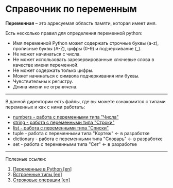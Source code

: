 # Справочник по переменным
__Переменная__ – это адресуемая область памяти, которая имеет имя.

Есть несколько правил для определения переменной python:
* Имя переменной Python может содержать строчные буквы (a-z), прописные буквы (A-Z), цифры (0-9) и подчеркивание (_).
* Не может начинаться с числа.
* Не может использовать зарезервированные ключевые слова в качестве имени переменной.
* Не может содержать только цифры.
* Может начинаться с символа подчеркивания или буквы.
* Чувствительны к регистру.
* Длина имени не ограничена.
---
В данной директории есть файлы, где вы можете ознакомится с типами переменных и как с ними работать:
* [numbers - работа с переменными типа "Числа"](./numbers)
* [string - работа с переменными типа "Строки"](./stirng)
* [list - работа с переменными типа "Списки"](./list)
* tuple - работа с переменными типа "Кортеж" <- в разработке
* dictionary - работа с переменными типа "Словарь" <- в разработке
* set - работа с переменными типа "Сет" <- в разработке
---
Полезные ссылки:
1. [Переменные в Python [en]](https://docs.python.org/3/tutorial/introduction.html)
2. [Встроенные типы [en]](https://docs.python.org/3/library/stdtypes.html)
3. [Строковые операции [en]](https://docs.python.org/3/library/string.html#string-constants)